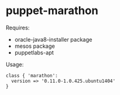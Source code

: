 # puppet-marathon

Requires:

 * oracle-java8-installer package
 * mesos package
 * puppetlabs-apt

Usage:

```
class { 'marathon':
  version => '0.11.0-1.0.425.ubuntu1404'
}
```
